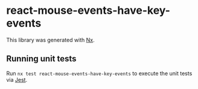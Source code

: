 # react-mouse-events-have-key-events

This library was generated with [Nx](https://nx.dev).

## Running unit tests

Run `nx test react-mouse-events-have-key-events` to execute the unit tests via [Jest](https://jestjs.io).
